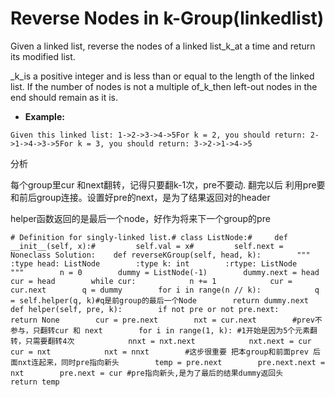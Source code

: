 # Reverse Nodes in k-Group\(linkedlist\)

Given a linked list, reverse the nodes of a linked list\_k\_at a time and return its modified list.

\_k\_is a positive integer and is less than or equal to the length of the linked list. If the number of nodes is not a multiple of\_k\_then left-out nodes in the end should remain as it is.

* **Example:**

```text
Given this linked list: 1->2->3->4->5For k = 2, you should return: 2->1->4->3->5For k = 3, you should return: 3->2->1->4->5
```

分析

每个group里cur 和next翻转，记得只要翻k-1次，pre不要动. 翻完以后 利用pre要和前后group连接。设置好pre的next，是为了结果返回对的header

helper函数返回的是最后一个node，好作为将来下一个group的pre

```text
# Definition for singly-linked list.# class ListNode:#     def __init__(self, x):#         self.val = x#         self.next = Noneclass Solution:    def reverseKGroup(self, head, k):        """        :type head: ListNode        :type k: int        :rtype: ListNode        """        n = 0        dummy = ListNode(-1)        dummy.next = head        cur = head        while cur:            n += 1            cur = cur.next        q = dummy        for i in range(n // k):            q = self.helper(q, k)#q是前group的最后一个Node        return dummy.next    def helper(self, pre, k):        if not pre or not pre.next:            return None        cur = pre.next        nxt = cur.next        #prev不参与，只翻转cur 和 next        for i in range(1, k): #1开始是因为5个元素翻转，只需要翻转4次            nnxt = nxt.next            nxt.next = cur            cur = nxt            nxt = nnxt        #这步很重要 把本group和前面prev 后面nxt连起来，同时pre指向新头        temp = pre.next        pre.next.next = nxt        pre.next = cur #pre指向新头,是为了最后的结果dummy返回头        return temp
```

